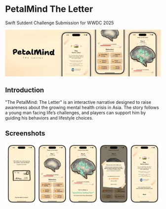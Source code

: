 # PetalMind The Letter
Swift Sutdent Challenge Submission for WWDC 2025

![Banner](https://github.com/jsongpob/PetalMindTheLetter/blob/main/Assets/Readme/Github%20-%20Banner.png)

## Introduction
"The PetalMind: The Letter" is an interactive narrative designed to raise awareness about the growing mental health crisis in Asia. The story follows a young man facing life’s challenges, and players can support him by guiding his behaviors and lifestyle choices.

## Screenshots
![Screenshot](https://github.com/jsongpob/PetalMindTheLetter/blob/main/Assets/Readme/Github%20-%20Screenshot.png)
